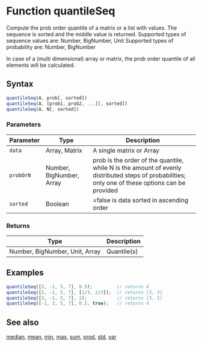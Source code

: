 <!-- Note: This file is automatically generated from source code comments. Changes made in this file will be overridden. -->

# Function quantileSeq

Compute the prob order quantile of a matrix or a list with values.
The sequence is sorted and the middle value is returned.
Supported types of sequence values are: Number, BigNumber, Unit
Supported types of probability are: Number, BigNumber

In case of a (multi dimensional) array or matrix, the prob order quantile
of all elements will be calculated.


## Syntax

```js
quantileSeq(A, prob[, sorted])
quantileSeq(A, [prob1, prob2, ...][, sorted])
quantileSeq(A, N[, sorted])
```

### Parameters

Parameter | Type | Description
--------- | ---- | -----------
`data` | Array, Matrix | A single matrix or Array
`probOrN` | Number, BigNumber, Array | prob is the order of the quantile, while N is the amount of evenly distributed steps of probabilities; only one of these options can be provided
`sorted` | Boolean | =false              is data sorted in ascending order

### Returns

Type | Description
---- | -----------
Number, BigNumber, Unit, Array | Quantile(s)


## Examples

```js
quantileSeq([3, -1, 5, 7], 0.5);         // returns 4
quantileSeq([3, -1, 5, 7], [1/3, 2/3]);  // returns [3, 5]
quantileSeq([3, -1, 5, 7], 2);           // returns [3, 5]
quantileSeq([-1, 3, 5, 7], 0.5, true);   // returns 4
```


## See also

[median](median.md),
[mean](mean.md),
[min](min.md),
[max](max.md),
[sum](sum.md),
[prod](prod.md),
[std](std.md),
[var](var.md)
